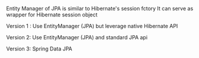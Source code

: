 Entity Manager of JPA is similar to Hibernate's session fctory
It can serve as wrapper for Hibernate session object


Version 1 : Use EntityManager (JPA) but leverage native Hibernate API


Version 2: Use EntityManager (JPA) and standard JPA api


Version 3: Spring Data JPA
